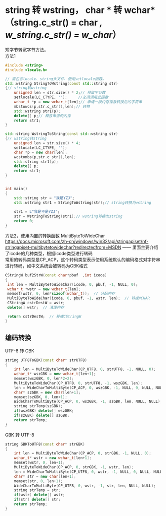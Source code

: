 # string 转 wstring， char * 转 wchar*（string.c_str() = char *, w_string.c_str() = w_char*）
短字节转宽字节方法。  
方法1
```C++
#include <string>
#include <locale.h> 

// 需包含locale、string头文件、使用setlocale函数。
std::wstring StringToWstring(const std::string str)
{// string转wstring
    unsigned len = str.size() * 2;// 预留字节数
    setlocale(LC_CTYPE, "");     //必须调用此函数
    wchar_t *p = new wchar_t[len];// 申请一段内存存放转换后的字符串
    mbstowcs(p,str.c_str(),len);// 转换
    std::wstring str1(p);
    delete[] p;// 释放申请的内存
    return str1;
}

std::string WstringToString(const std::wstring str)
{// wstring转string
    unsigned len = str.size() * 4;
    setlocale(LC_CTYPE, "");
    char *p = new char[len];
    wcstombs(p,str.c_str(),len);
    std::string str1(p);
    delete[] p;
    return str1;
}


int main()
{
    std::string str = "我是YZJ";
    std::wstring str1 = StringToWstring(str);// string转换为wstring
    
    str1 = L"我是不是YZJ";
    str = WstringToString(str1);// wstring转换为string
    return 0;
}
```
方法2，使用内置的转换函数 MultiByteToWideChar   
https://docs.microsoft.com/zh-cn/windows/win32/api/stringapiset/nf-stringapiset-multibytetowidechar?redirectedfrom=MSDN  —— 里面主要介绍了icode的几种类型，根据icode类型进行转码  
常用的转码类型是CP_ACP，这个转码类型表示使用系统默认的编码格式对字符串进行转码，如中文系统会被转码为GBK格式
```C++
CStringW buf2StrW(const char*pbuf  ,int icode)
{
 int len = MultiByteToWideChar(icode, 0, pbuf, -1, NULL, 0);  
 wchar_t *wstr = new wchar_t[len];  
 memset(wstr, 0, len*sizeof(wchar_t));  // 分配内存 
 MultiByteToWideChar(icode, 0, pbuf, -1, wstr, len);  // 转成WCHAR
 CStringW cstrDestW = wstr;  
 delete[] wstr;  // 清理内存

 return cstrDestW;  // 转成CStringW
}
```


## 编码转换

UTF-8 转 GBK
```c++
string UTF8ToGBK(const char* strUTF8)
{
    int len = MultiByteToWideChar(CP_UTF8, 0, strUTF8, -1, NULL, 0);
    wchar_t* wszGBK = new wchar_t[len+1];
    memset(wszGBK, 0, len*2+2);
    MultiByteToWideChar(CP_UTF8, 0, strUTF8, -1, wszGBK, len);
    len = WideCharToMultiByte(CP_ACP, 0, wszGBK, -1, NULL, 0, NULL, NULL);
    char* szGBK = new char[len+1];
    memset(szGBK, 0, len+1);
    WideCharToMultiByte(CP_ACP, 0, wszGBK, -1, szGBK, len, NULL, NULL);
    string strTemp(szGBK);
    if(wszGBK) delete[] wszGBK;
    if(szGBK) delete[] szGBK;
    return strTemp;
}

```
GBK 转 UTF-8
```C++
string GBKToUTF8(const char* strGBK)
{
    int len = MultiByteToWideChar(CP_ACP, 0, strGBK, -1, NULL, 0);
    wchar_t* wstr = new wchar_t[len+1];
    memset(wstr, 0, len+1);
    MultiByteToWideChar(CP_ACP, 0, strGBK, -1, wstr, len);
    len = WideCharToMultiByte(CP_UTF8, 0, wstr, -1, NULL, 0, NULL, NULL);
    char* str = new char[len+1];
    memset(str, 0, len+1);
    WideCharToMultiByte(CP_UTF8, 0, wstr, -1, str, len, NULL, NULL);
    string strTemp = str;
    if(wstr) delete[] wstr;
    if(str) delete[] str;
    return strTemp;
}
```
